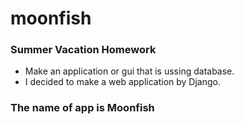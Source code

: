 # moonfish
### Summer Vacation Homework
- Make an application or gui that is ussing database.
- I decided to make a web application by Django.
### The name of app is **Moonfish**
